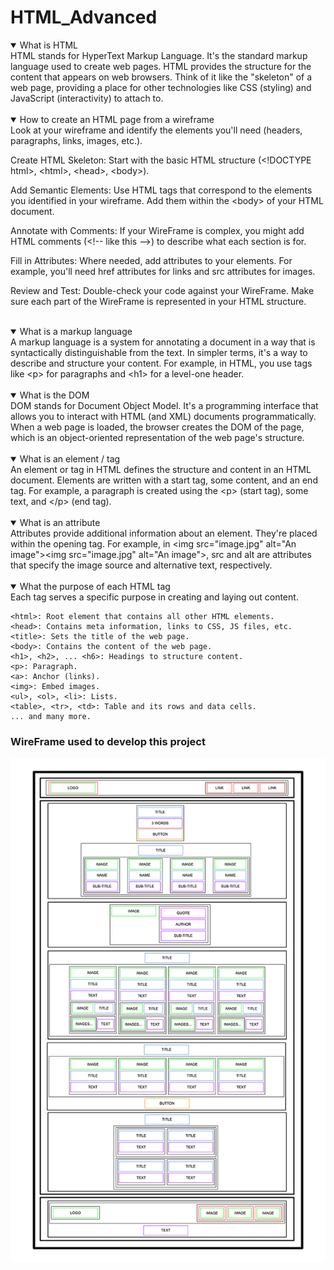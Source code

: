 # HTML_Advanced

<details open><summary>What is HTML</summary>
HTML stands for HyperText Markup Language. It's the standard markup language used to create web pages. HTML provides the structure for the content that appears on web browsers. Think of it like the "skeleton" of a web page, providing a place for other technologies like CSS (styling) and JavaScript (interactivity) to attach to.
</details>
<br>
<details open><summary>How to create an HTML page from a wireframe</summary>
 Look at your wireframe and identify the elements you'll need (headers, paragraphs, links, images, etc.).
 <br>
 
Create HTML Skeleton:
 Start with the basic HTML structure
  (\<!DOCTYPE html>, \<html>, \<head>, \<body>).

Add Semantic Elements:
Use HTML tags that correspond to the elements you identified in your wireframe. Add them within the \<body> of your HTML document.

Annotate with Comments:
If your WireFrame is complex, you might add HTML comments (\<!-- like this -->) to describe what each section is for.

Fill in Attributes:
Where needed, add attributes to your elements. For example, you'll need href attributes for links and src attributes for images.

Review and Test:
Double-check your code against your WireFrame. Make sure each part of the WireFrame is represented in your HTML structure.

</details>
<br>
<details open ><summary>What is a markup language</summary>
A markup language is a system for annotating a document in a way that is syntactically distinguishable from the text. In simpler terms, it's a way to describe and structure your content. For example, in HTML, you use tags like &ltp&gt for paragraphs and &lth1&gt for a level-one header.
</details>
<br>
<details open><summary>What is the DOM</summary>
DOM stands for Document Object Model. It's a programming interface that allows you to interact with HTML (and XML) documents programmatically. When a web page is loaded, the browser creates the DOM of the page, which is an object-oriented representation of the web page's structure.
</details>
<br>
<details open><summary>What is an element / tag</summary>
An element or tag in HTML defines the structure and content in an HTML document. Elements are written with a start tag, some content, and an end tag. For example, a paragraph is created using the &ltp&gt (start tag), some text, and &lt/p&gt (end tag).
</details>
<br>
<details open><summary>What is an attribute</summary>
Attributes provide additional information about an element. They're placed within the opening tag. For example, in &ltimg src="image.jpg" alt="An image"&gt&ltimg src="image.jpg" alt="An image"&gt, src and alt are attributes that specify the image source and alternative text, respectively.
</details>
<br>
<details open><summary>What the purpose of each HTML tag</summary>
Each tag serves a specific purpose in creating and laying out content.

```
<html>: Root element that contains all other HTML elements.
<head>: Contains meta information, links to CSS, JS files, etc.
<title>: Sets the title of the web page.
<body>: Contains the content of the web page.
<h1>, <h2>, ... <h6>: Headings to structure content.
<p>: Paragraph.
<a>: Anchor (links).
<img>: Embed images.
<ul>, <ol>, <li>: Lists.
<table>, <tr>, <td>: Table and its rows and data cells.
... and many more.
```

</details>

### WireFrame used to develop this project

![WireFrame for project](HTML_advanced_wireframe.png)
